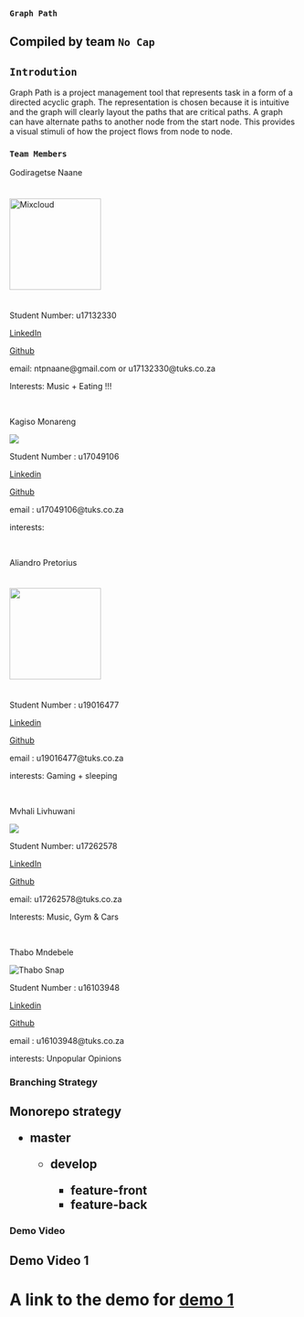 ### `Graph Path` 

## Compiled by team `No Cap`

## `Introdution`
Graph Path is a project management tool that represents task in a form of a 
directed acyclic graph. The representation is chosen because it is intuitive
and the graph will clearly layout the paths that are critical paths. 
A graph can have alternate paths to another node from the start node. 
This provides a visual stimuli of how the project flows from node to node. 


### `Team Members`


<p> Godiragetse Naane</p>

<img alt="Mixcloud" src="https://thumbnailer.mixcloud.com/unsafe/160x160/profile/c/5/6/6/0b7f-e6f2-46ee-805f-fcd8f1beeb8e" style="width: 160px; height: 160px; margin: 22.15px 0px;">
<p> Student Number: u17132330</p>
<p><a href="https://linkedin.com/in/godiragetse-naane-9b9a8417a" target="_blank">LinkedIn</a></p>
<p><a href="https://github.com/nanitight" target="_blank"> Github</a></p>
<p>email: ntpnaane@gmail.com or u17132330@tuks.co.za</p>
<p>Interests: Music + Eating !!!</p>

<br>
<p> Kagiso Monareng </p>
<img src="https://media-exp1.licdn.com/dms/image/C4D03AQGJqebCY-XVWA/profile-displayphoto-shrink_200_200/0/1618732785194?e=1628121600&v=beta&t=ltY7hxsXI95m-Pnpz710vnmowd0iR4UI1Iz_LKFRa6k" >
<p> Student Number : u17049106 </p>
<p><a href="https://www.linkedin.com/in/kagiso-monareng-23a684a1/"> Linkedin </a></p>
<p> <a href="https://github.com/Kage-001/Kage-001.github.io"> Github</a> </p>
<p> email : u17049106@tuks.co.za </p>
<p> interests: </p>

<br>
<p> Aliandro Pretorius </p>  
<img src="https://drive.google.com/uc?export=view&id=16Q80ZgZa3kM59FwoYOQJ64SOQNOBrLFT" width="160" height="160" style="width: 160px; height: 160px; margin: 22.15px 0px;">
  
<p> Student Number : u19016477 </p>
<p><a href="https://www.linkedin.com/in/aliandro-pretorius-66916a210/"> Linkedin </a></p>
<p> <a href="https://github.com/Ali-Stack-2000"> Github</a> </p>
<p> email : u19016477@tuks.co.za </p>
<p> interests: Gaming + sleeping </p>

<br>
<p> Mvhali Livhuwani </p>
<img src=" style="width: 160px; height: 160px; margin: 22.15px 0px;"/>
<p> Student Number: u17262578</p>
<p><a href="https://www.linkedin.com/in/livhuwani-mvhali-163679208/" target="_blank">LinkedIn</a></p>
<p><a href="" target="_blank"> Github</a></p>
<p>email: u17262578@tuks.co.za</p>
<p>Interests: Music, Gym & Cars</p>

<br>
<p> Thabo Mndebele </p>
<img src="[![snap.jpg](https://i.postimg.cc/hGRsqrzX/snap.jpg)](https://postimg.cc/Hr3Xwbtm)" alt="Thabo Snap">
<p> Student Number : u16103948 </p>
<p><a href="https://www.linkedin.com/in/thabo-mndebele-5973b8112/"> Linkedin </a></p>
<p> <a href="https://github.com/Unabashed-Thabo"> Github</a> </p>
<p> email : u16103948@tuks.co.za </p>
<p> interests: Unpopular Opinions </p>

### Branching Strategy 
<h2>
    Monorepo strategy
    <ul>
        <li>
            master
        </li>
        <ul>
            <li>
                develop
            </li>
            <ul>
                <li>
                    feature-front
                </li>
                <li>
                    feature-back
                </li>
            </ul>
        </ul>  
    </ul>
</h2>

### Demo Video
## Demo Video 1
<h1> A link to the demo for  <a href="https://drive.google.com/file/d/1B7ctsVdKP_q49-kl_uEkODWC584XsRPo/view?usp=sharing">
demo 1</a>
</h1>

